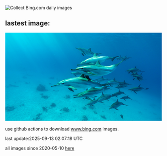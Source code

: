 ![Collect Bing.com daily images](https://github.com/counter2015/bing-daily-images/workflows/Collect%20Bing.com%20daily%20images/badge.svg)
## lastest image:
![](images/img.jpg)

use github actions to download www.bing.com images.

last update:2025-09-13 02:07:18 UTC

all images since 2020-05-10 [here](https://github.com/counter2015/bing-daily-images/tree/master/images) 
